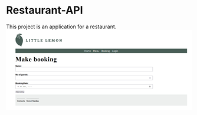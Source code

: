 # Restaurant-API
This project is an application for a restaurant. 
![booking](img_files/bookings.png?raw=true "Title")
